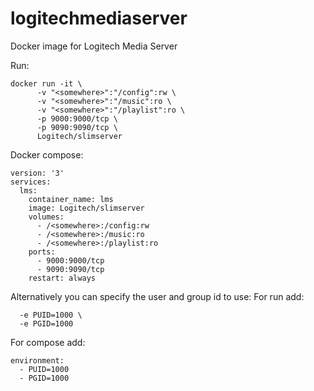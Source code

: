# logitechmediaserver

Docker image for Logitech Media Server

Run:

```
docker run -it \
      -v "<somewhere>":"/config":rw \
      -v "<somewhere>":"/music":ro \
      -v "<somewhere>":"/playlist":ro \
      -p 9000:9000/tcp \
      -p 9090:9090/tcp \
      Logitech/slimserver
```

Docker compose:
```
version: '3'
services:
  lms:
    container_name: lms
    image: Logitech/slimserver
    volumes:
      - /<somewhere>:/config:rw
      - /<somewhere>:/music:ro
      - /<somewhere>:/playlist:ro
    ports:
      - 9000:9000/tcp
      - 9090:9090/tcp
    restart: always
```

Alternatively you can specify the user and group id to use:
For run add:
```
  -e PUID=1000 \
  -e PGID=1000
 ```
For compose add:
```
environment:
  - PUID=1000
  - PGID=1000
 ```